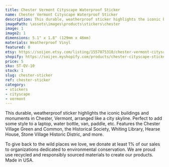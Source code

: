 ```yaml
---
title: Chester Vermont Cityscape Waterproof Sticker
name: Chester Vermont Cityscape Waterproof Sticker
description: This durable, weatherproof sticker highlights the iconic buildings and monuments in Chester, Vermont, arranged like a city skyline. Perfect to add some style to a laptop, water bottle, van, paddle, etc. Features the Chester Village Green and Common, the Historical Society, Whiting Library, Hearse House, Stone Village Historic Distric, and more. Made in USA.
imagePath: \assets\images\products\stickers\chester
image: 1
image2: 1
dimensions: 5.1" x 1.8" (129mm x 46mm)
materials: Weatherproof Vinyl
featured: 0
etsy: https://soijen.etsy.com/listing/1557075310/chester-vermont-cityscape-sticker?utm_source=Copy&utm_medium=ListingManager&utm_campaign=Share&utm_term=so.lmsm&share_time=1695301783270
shopify: https://soijen.myshopify.com/products/chester-cityscape-sticker
price: 5
sku: ST-QV-10
stock: 1
slug: chester-sticker
ref: chester-sticker
category:
- stickers
- cityscape
- vermont
---
```

This durable, weatherproof sticker highlights the iconic buildings and monuments in Chester, Vermont, arranged like a city skyline. Perfect to add some style to a laptop, water bottle, van, paddle, etc. Features the Chester Village Green and Common, the Historical Society, Whiting Library, Hearse House, Stone Village Historic Distric, and more.

To give back to the wild places we love, we donate at least 1% of our sales to organizations dedicated to environmental conservation. We are proud use recycled and responsibly sourced materials to create our products. Made in USA.